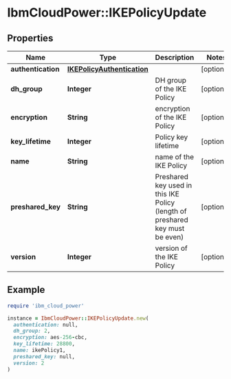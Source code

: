 # IbmCloudPower::IKEPolicyUpdate

## Properties

| Name | Type | Description | Notes |
| ---- | ---- | ----------- | ----- |
| **authentication** | [**IKEPolicyAuthentication**](IKEPolicyAuthentication.md) |  | [optional] |
| **dh_group** | **Integer** | DH group of the IKE Policy | [optional] |
| **encryption** | **String** | encryption of the IKE Policy | [optional] |
| **key_lifetime** | **Integer** | Policy key lifetime | [optional] |
| **name** | **String** | name of the IKE Policy | [optional] |
| **preshared_key** | **String** | Preshared key used in this IKE Policy (length of preshared key must be even) | [optional] |
| **version** | **Integer** | version of the IKE Policy | [optional] |

## Example

```ruby
require 'ibm_cloud_power'

instance = IbmCloudPower::IKEPolicyUpdate.new(
  authentication: null,
  dh_group: 2,
  encryption: aes-256-cbc,
  key_lifetime: 28800,
  name: ikePolicy1,
  preshared_key: null,
  version: 2
)
```

